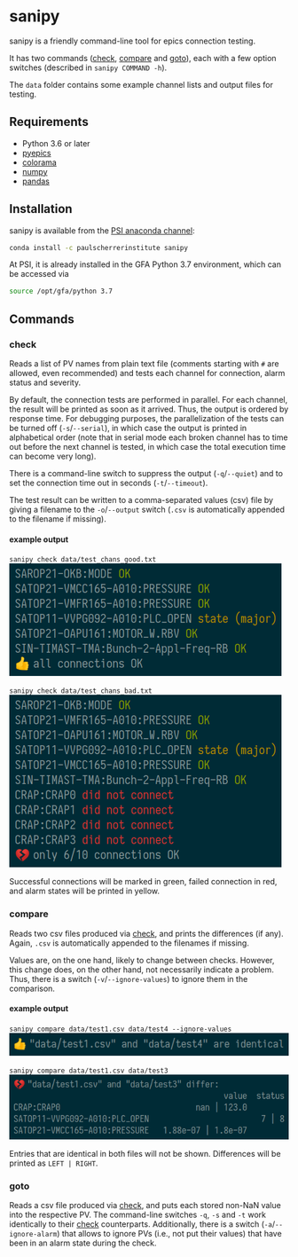 # sanipy

sanipy is a friendly command-line tool for epics connection testing.

It has two commands ([check](#check), [compare](#compare) and [goto](#goto)), each with a few option switches (described in `sanipy COMMAND -h`).

The `data` folder contains some example channel lists and output files for testing.

## Requirements

- Python 3.6 or later
- [pyepics](https://pyepics.github.io/pyepics/)
- [colorama](https://pypi.org/project/colorama/)
- [numpy](https://numpy.org/)
- [pandas](https://pandas.pydata.org/)

## Installation

sanipy is available from the [PSI anaconda channel](https://anaconda.org/paulscherrerinstitute/sanipy):

```bash
conda install -c paulscherrerinstitute sanipy
```

At PSI, it is already installed in the GFA Python 3.7 environment, which can be accessed via

```bash
source /opt/gfa/python 3.7
```

## Commands

### check

Reads a list of PV names from plain text file (comments starting with `#` are allowed, even recommended) and tests each channel for connection, alarm status and severity.

By default, the connection tests are performed in parallel. For each channel, the result will be printed as soon as it arrived. Thus, the output is ordered by response time. For debugging purposes, the parallelization of the tests can be turned off (`-s`/`--serial`), in which case the output is printed in alphabetical order (note that in serial mode each broken channel has to time out before the next channel is tested, in which case the total execution time can become very long).

There is a command-line switch to suppress the output (`-q`/`--quiet`) and to set the connection time out in seconds (`-t`/`--timeout`).

The test result can be written to a comma-separated values (csv) file by giving a filename to the `-o`/`--output` switch (`.csv` is automatically appended to the filename if missing).

#### example output

`sanipy check data/test_chans_good.txt`
<br>
<img src="docs/check_good.png" width="491">

`sanipy check data/test_chans_bad.txt`
<br>
<img src="docs/check_bad.png" width="491">

Successful connections will be marked in green, failed connection in red, and alarm states will be printed in yellow.

### compare

Reads two csv files produced via [check](#check), and prints the differences (if any). Again, `.csv` is automatically appended to the filenames if missing.

Values are, on the one hand, likely to change between checks. However, this change does, on the other hand, not necessarily indicate a problem. Thus, there is a switch (`-v`/`--ignore-values`) to ignore them in the comparison.

#### example output

`sanipy compare data/test1.csv data/test4 --ignore-values`
<br>
<img src="docs/compare_good.png" width="568">

`sanipy compare data/test1.csv data/test3`
<br>
<img src="docs/compare_bad.png" width="658">

Entries that are identical in both files will not be shown. Differences will be printed as `LEFT | RIGHT`.

### goto

Reads a csv file produced via [check](#check), and puts each stored non-NaN value into the respective PV. The command-line switches `-q`, `-s` and `-t` work identically to their [check](#check) counterparts. Additionally, there is a switch (`-a`/`--ignore-alarm`) that allows to ignore PVs (i.e., not put their values) that have been in an alarm state during the check.

